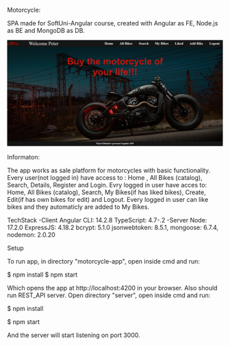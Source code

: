 Motorcycle:

SPA  made for SoftUni-Angular course, created with Angular as FE, Node.js as BE and MongoDB as DB.

![](Welcome.jpg)

Informaton:

The app works as sale platform for motorcycles with basic functionality.
Every user(not logged in) have access to : Home , All Bikes (catalog), Search, Details, Register and Login.
Evry logged in user have acces to: Home, All Bikes (catalog), Search, My Bikes(if has liked bikes), Create, Edit(if has own bikes for edit) and Logout.
Every logged in user can like bikes and they automaticly are added to My Bikes.


TechStack
-Client
    Angular CLI: 14.2.8
    TypeScript: 4.7-.2
-Server
    Node: 17.2.0
    ExpressJS: 4.18.2
    bcrypt: 5.1.0
    jsonwebtoken: 8.5.1,
    mongoose: 6.7.4,
    nodemon: 2.0.20

Setup

To run app, in directory "motorcycle-app",  open inside cmd and run:

$ npm install
$ npm start

Which opens the app at http://localhost:4200 in your browser.
Also should run REST_API server.
Open directory "server", open inside cmd and run:

$ npm install

$ npm start

And the server will start listening on port 3000.

